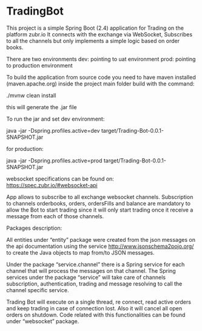 # TradingBot

This project is a simple Spring Boot (2.4) application for Trading on the platform zubr.io
It connects with the exchange via WebSocket, 
Subscribes to all the channels but only implements a simple logic based on order books. 

There are two environments
dev: pointing to uat environment 
prod: pointing to production environment 

To build the application from source code  you need to have maven installed (maven.apache.org)
inside the project main folder build with the command:

./mvnw clean install

this will generate the .jar file

To run the jar and set dev environment:

java -jar -Dspring.profiles.active=dev target/Trading-Bot-0.0.1-SNAPSHOT.jar

for production:

java -jar -Dspring.profiles.active=prod target/Trading-Bot-0.0.1-SNAPSHOT.jar

websocket specifications can be found on: 
https://spec.zubr.io/#websocket-api

App allows to subscribe to all exchange websocket channels. Subscription to channels orderbooks, orders, ordersFills and balance are mandatory to allow the Bot to start trading since it will only start trading once it receive a message from each of those channels. 

Packages description:

All entities under “entity” package were created from the json messages on the api documentation using the service http://www.jsonschema2pojo.org/ to create the Java objects to map from/to JSON messages.

Under the package “service.channel” there is a Spring service for each channel that will process the messages on that channel. The Spring services under the package “service” will take care of channels subscription, authentication, trading and message resolving to call the channel specific service. 

Trading Bot will execute on a single thread, re connect, read active orders and keep trading in case of connection lost. Also it will cancel all open orders on shutdown. Code related with this functionalities can be found under “websocket” package.



